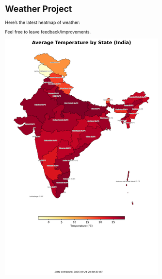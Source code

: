 # Weather Project

Here’s the latest heatmap of weather:

Feel free to leave feedback/improvements.

![India Heatmap](docs/assets/india_heatmap.png?v=D40C43)
